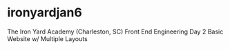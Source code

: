 ironyardjan6
============

The Iron Yard Academy (Charleston, SC) Front End Engineering Day 2 Basic Website w/ Multiple Layouts
